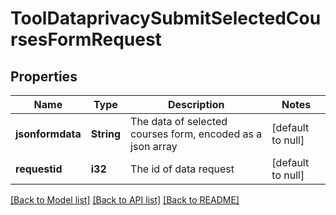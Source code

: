 # ToolDataprivacySubmitSelectedCoursesFormRequest

## Properties

Name | Type | Description | Notes
------------ | ------------- | ------------- | -------------
**jsonformdata** | **String** | The data of selected courses form, encoded as a json array | [default to null]
**requestid** | **i32** | The id of data request | [default to null]

[[Back to Model list]](../README.md#documentation-for-models) [[Back to API list]](../README.md#documentation-for-api-endpoints) [[Back to README]](../README.md)


